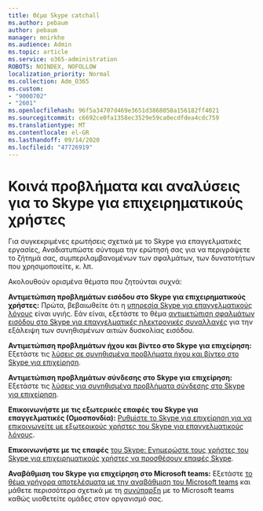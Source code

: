 ```yaml
---
title: Θέμα Skype catchall
ms.author: pebaum
author: pebaum
manager: mnirkhe
ms.audience: Admin
ms.topic: article
ms.service: o365-administration
ROBOTS: NOINDEX, NOFOLLOW
localization_priority: Normal
ms.collection: Adm_O365
ms.custom:
- "9000702"
- "2601"
ms.openlocfilehash: 96f5a34707d469e3651d3868058a156182ff4021
ms.sourcegitcommit: c6692ce0fa1358ec3529e59ca0ecdfdea4cdc759
ms.translationtype: MT
ms.contentlocale: el-GR
ms.lasthandoff: 09/14/2020
ms.locfileid: "47726919"
---
```

# <a name="skype-for-business-common-issues-and-resolutions"></a>Κοινά προβλήματα και αναλύσεις για το Skype για επιχειρηματικούς χρήστες 

Για συγκεκριμένες ερωτήσεις σχετικά με το Skype για επαγγελματικές εργασίες, Αναδιατυπώστε σύντομα την ερώτησή σας για να περιγράψετε το ζήτημά σας, συμπεριλαμβανομένων των σφαλμάτων, των δυνατοτήτων που χρησιμοποιείτε, κ. λπ. 

Ακολουθούν ορισμένα θέματα που ζητούνται συχνά:

**Αντιμετώπιση προβλημάτων εισόδου στο Skype για επιχειρηματικούς χρήστες:** Πρώτα, βεβαιωθείτε ότι η [υπηρεσία Skype για επαγγελματικούς λόγους](https://admin.microsoft.com/Adminportal/Home?source=applauncher#/servicehealth) είναι υγιής. Εάν είναι, εξετάστε το θέμα [αντιμετώπιση σφαλμάτων εισόδου στο Skype για επαγγελματικές ηλεκτρονικές συναλλαγές](https://docs.microsoft.com/SkypeForBusiness/set-up-skype-for-business-online/troubleshooting-sign-in-errors-for-admins#check-for-common-causes-of-skype-for-business-online-sign-in-errors) για την εξάλειψη των συνηθισμένων αιτιών δυσκολίας εισόδου.
 
**Αντιμετώπιση προβλημάτων ήχου και βίντεο στο Skype για επιχείρηση:** Εξετάστε τις [λύσεις σε συνηθισμένα προβλήματα ήχου και βίντεο στο Skype για επιχείρηση](https://support.office.com/article/Troubleshoot-audio-and-video-in-Skype-for-Business-62777bc6-c52b-47ae-84ba-a8905c3b71dc). 

**Αντιμετώπιση προβλημάτων σύνδεσης στο Skype για επιχείρηση:** Εξετάστε τις [λύσεις για συνηθισμένα προβλήματα σύνδεσης στο Skype για επιχείρηση](https://support.office.com/article/troubleshoot-connection-issues-in-skype-for-business-ca302828-783f-425c-bbe2-356348583771).

**Επικοινωνήστε με τις εξωτερικές επαφές του Skype για επαγγελματικές (Ομοσπονδία):** [Ρυθμίστε το Skype για επιχείρηση για να επικοινωνείτε με εξωτερικούς χρήστες του Skype για επαγγελματικούς λόγους](https://docs.microsoft.com/SkypeForBusiness/set-up-skype-for-business-online/allow-users-to-contact-external-skype-for-business-users).

**Επικοινωνήστε με τις επαφές** [του Skype: Ενημερώστε τους χρήστες του Skype για επιχειρηματικούς χρήστες να προσθέσουν επαφές Skype](https://docs.microsoft.com/SkypeForBusiness/set-up-skype-for-business-online/let-skype-for-business-users-add-skype-contacts).

**Αναβάθμιση του Skype για επιχείρηση στο Microsoft teams:** Εξετάστε [το θέμα γρήγορα αποτελέσματα με την αναβάθμιση του Microsoft teams](https://docs.microsoft.com/microsoftteams/upgrade-start-here) και μάθετε περισσότερα σχετικά με τη [συνύπαρξη](https://docs.microsoft.com/microsoftteams/coexistence-chat-calls-presence) με το Microsoft teams καθώς υιοθετείτε ομάδες στον οργανισμό σας. 